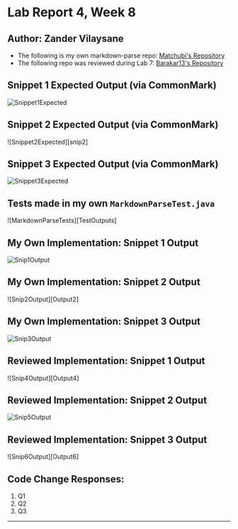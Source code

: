 # Lab Report 4, Week 8
## Author: Zander Vilaysane
- The following is my own markdown-parse repo: [Matchubi's Repository][Matchubi]
- The following repo was reviewed during Lab 7: [Barakar13's Repository][Barakar]
## Snippet 1 Expected Output (via CommonMark)
![Snippet1Expected][snip1]

## Snippet 2 Expected Output (via CommonMark)
![Snippet2Expected][snip2]

## Snippet 3 Expected Output (via CommonMark)
![Snippet3Expected][snip3]

## Tests made in my own `MarkdownParseTest.java`
![MarkdownParseTests][TestOutputs]

## My Own Implementation: Snippet 1 Output
![Snip1Output][Output1]

## My Own Implementation: Snippet 2 Output
![Snip2Output][Output2]

## My Own Implementation: Snippet 3 Output
![Snip3Output][Output3]

## Reviewed Implementation: Snippet 1 Output
![Snip4Output][Output4]

## Reviewed Implementation: Snippet 2 Output
![Snip5Output][Output5]

## Reviewed Implementation: Snippet 3 Output
![Snip6Output][Output6]

## Code Change Responses:
1. Q1
2. Q2
3. Q3

---
[Matchubi]: https://github.com/matchubi/markdown-parser-ZV
[Barakar]: https://github.com/Barakar13/markdown-parser
[snip1]:
[snip2]:
[snip3]:
[TestOutputs]: 
[Output1]: 
[Output2]: 
[Output3]: 
[Output4]: 
[Output5]: 
[Output6]:
